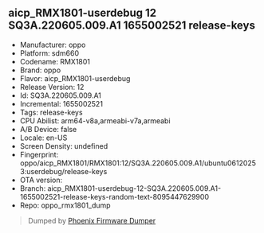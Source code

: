## aicp_RMX1801-userdebug 12 SQ3A.220605.009.A1 1655002521 release-keys
- Manufacturer: oppo
- Platform: sdm660
- Codename: RMX1801
- Brand: oppo
- Flavor: aicp_RMX1801-userdebug
- Release Version: 12
- Id: SQ3A.220605.009.A1
- Incremental: 1655002521
- Tags: release-keys
- CPU Abilist: arm64-v8a,armeabi-v7a,armeabi
- A/B Device: false
- Locale: en-US
- Screen Density: undefined
- Fingerprint: oppo/aicp_RMX1801/RMX1801:12/SQ3A.220605.009.A1/ubuntu06120253:userdebug/release-keys
- OTA version: 
- Branch: aicp_RMX1801-userdebug-12-SQ3A.220605.009.A1-1655002521-release-keys-random-text-8095447629900
- Repo: oppo_rmx1801_dump


>Dumped by [Phoenix Firmware Dumper](https://github.com/DroidDumps/phoenix_firmware_dumper)
